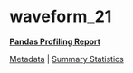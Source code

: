 # waveform_21

[**Pandas Profiling Report**](https://epistasislab.github.io/penn-ml-benchmarks/profile/waveform_21.html)

[Metadata](metadata.yaml) | [Summary Statistics](summary_stats.tsv)

